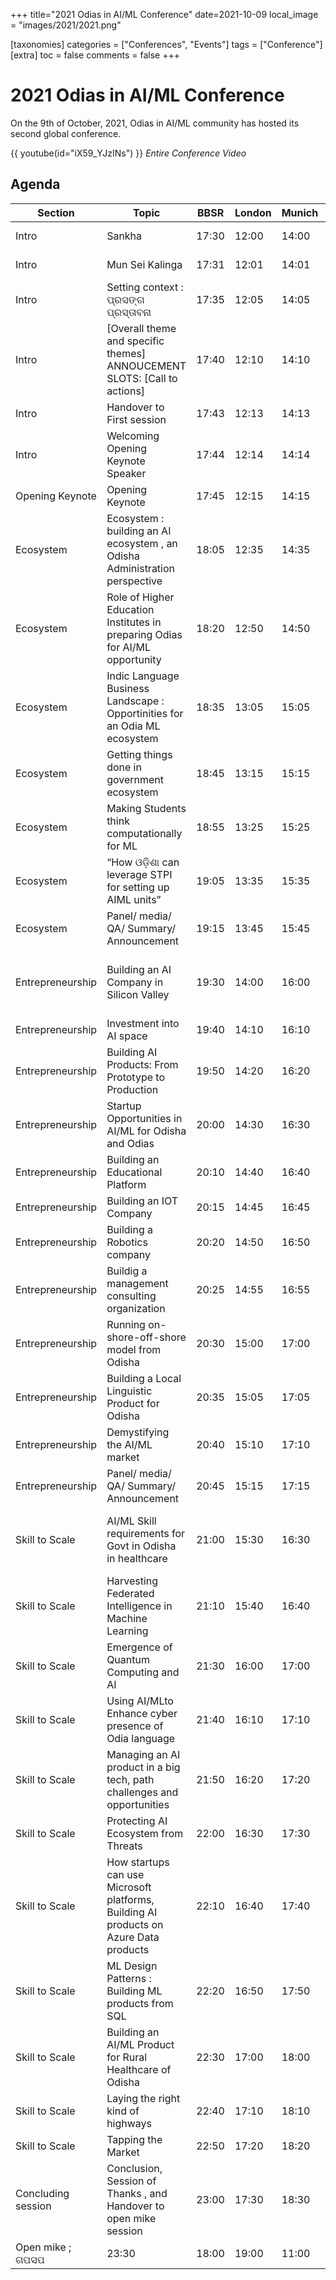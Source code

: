 +++
title="2021 Odias in AI/ML Conference"
date=2021-10-09
local_image = "images/2021/2021.png"

[taxonomies]
categories = ["Conferences", "Events"]
tags = ["Conference"]
[extra]
toc = false
comments = false
+++

# 2021 Odias in AI/ML Conference
On the 9th of October, 2021, Odias in AI/ML community has hosted its second global conference.

{{ youtube(id="iX59_YJzINs") }}
*Entire Conference Video*

## Agenda

| Section | Topic | BBSR | London | Munich | SFO | NY | Speakers | Moderators |
| --- | --- | --- | --- | --- | --- | --- | --- | --- |
| Intro | Sankha | 17:30 | 12:00 | 14:00 | 5:00 | 8:00 | Sankha | Shyamanuja Das |
| Intro | Mun Sei Kalinga | 17:31 | 12:01 | 14:01 | 5:01 | 8:01 | Mu Sei Kalinga Audio Play | |
| Intro | Setting context : ପ୍ରସଙ୍ଗ ପ୍ରସ୍ତାବନା | 17:35 | 12:05 | 14:05 | 5:05 | 8:05 | Anjan Kumar Panda | |
| Intro | [Overall theme and specific themes] ANNOUCEMENT SLOTS: [Call to actions] | 17:40 | 12:10 | 14:10 | 5:10 | 8:10 | Abhijeet Parida | |
| Intro | Handover to First session | 17:43 | 12:13 | 14:13 | 5:13 | 8:13 | Anjan Kumar Panda | |
| Intro | Welcoming Opening Keynote Speaker | 17:44 | 12:14 | 14:14 | 5:14 | 8:14 | Shyamanuja Das | |
| Opening Keynote | Opening Keynote | 17:45 | 12:15 | 14:15 | 5:15 | 8:15 | Dr. Amar Pattnaik | |
| Ecosystem | Ecosystem : building an AI ecosystem , an Odisha Administration perspective | 18:05 | 12:35 | 14:35 | 5:35 | 8:35 | Manoj Mishra | |
| Ecosystem | Role of Higher Education Institutes in preparing Odias for AI/ML opportunity | 18:20 | 12:50 | 14:50 | 5:50 | 8:50 | Dr. Ashok Kumar Mahapatra | |
| Ecosystem | Indic Language Business Landscape : Opportinities for an Odia ML ecosystem | 18:35 | 13:05 | 15:05 | 6:05 | 9:05 | Arvind Pani | |
| Ecosystem | Getting things done in government ecosystem | 18:45 | 13:15 | 15:15 | 6:15 | 9:15 | Debabrata Nayak | |
| Ecosystem | Making Students think computationally for ML | 18:55 | 13:25 | 15:25 | 6:25 | 9:25 | Prof. Dr. Suprava Pattanaik | |
| Ecosystem | “How ଓଡ଼ିଶା can leverage STPI for setting up AIML units” | 19:05 | 13:35 | 15:35 | 6:35 | 9:35 | Manas Panda | |
| Ecosystem | Panel/ media/ QA/ Summary/ Announcement | 19:15 | 13:45 | 15:45 | 6:45 | 9:45 | Panel/ media/ QA/ Summary/ Announcement | |
| Entrepreneurship | Building an AI Company in Silicon Valley | 19:30 | 14:00 | 16:00 | 7:00 | 10:00 | Prasanta Behera | Anjan Kumar Panda & Santosh Panda |
| Entrepreneurship | Investment into AI space | 19:40 | 14:10 | 16:10 | 7:10 | 10:10 | Priyanka Pani | |    
| Entrepreneurship | Building AI Products: From Prototype to Production | 19:50 | 14:20 | 16:20 | 7:20 | 10:20 | Amarjeet Sahoo | |
| Entrepreneurship | Startup Opportunities in AI/ML for Odisha and Odias | 20:00 | 14:30 | 16:30 | 7:30 | 10:30 | Dr Manisha Acharya | |
| Entrepreneurship | Building an Educational Platform | 20:10 | 14:40 | 16:40 | 7:40 | 10:40 | Chandrahas Panigrahi | |
| Entrepreneurship | Building an IOT Company | 20:15 | 14:45 | 16:45 | 7:45 | 10:45 | Sambit Prasad Kar | |
| Entrepreneurship | Building a Robotics company | 20:20 | 14:50 | 16:50 | 7:50 | 10:50 | SakyaSingh Mohapatra | |
| Entrepreneurship | Buildig a management consulting organization | 20:25 | 14:55 | 16:55 | 7:55 | 10:55 | Manoj Kumar Nayak | |
| Entrepreneurship | Running on-shore-off-shore model from Odisha | 20:30 | 15:00 | 17:00 | 8:00 | 11:00 | Sam Biswal | |
| Entrepreneurship | Building a Local Linguistic Product for Odisha | 20:35 | 15:05 | 17:05 | 8:05 | 11:05 | Akash Roshan Mund | |    
| Entrepreneurship | Demystifying the AI/ML market | 20:40 | 15:10 | 17:10 | 8:10 | 11:10 | Chidananda Khatua | |
| Entrepreneurship | Panel/ media/ QA/ Summary/ Announcement | 20:45 | 15:15 | 17:15 | 8:15 | 11:15 | QA/Summary/Panel Disc | |
| Skill to Scale | AI/ML Skill requirements for Govt in Odisha in healthcare | 21:00 | 15:30 | 16:30 | 8:30 | 11:30 | Dr Sanghamitra Pati | Dr. Pragyasmita Nayak & Kirtisundar Sahu |
| Skill to Scale | Harvesting Federated Intelligence in Machine Learning | 21:10 | 15:40 | 16:40 | 8:40 | 11:40 | Prof. Prasant Mohapatra | |
| Skill to Scale | Emergence of Quantum Computing and AI | 21:30 | 16:00 | 17:00 | 9:00 | 12:00 | Sudeepta Maharana | |
| Skill to Scale | Using AI/MLto Enhance cyber presence of Odia language | 21:40 | 16:10 | 17:10 | 9:10 | 12:10 | Manoj Patra | |
| Skill to Scale | Managing an AI product in a big tech, path challenges and opportunities | 21:50 | 16:20 | 17:20 | 9:20 | 12:20 | Debu Panda | |
| Skill to Scale | Protecting AI Ecosystem from Threats | 22:00 | 16:30 | 17:30 | 9:30 | 12:30 | Swati Satpathy | |
| Skill to Scale | How startups can use Microsoft platforms, Building AI products on Azure Data products | 22:10 | 16:40 | 17:40 | 9:40 | 12:40 | Sunil Sabat | |
| Skill to Scale | ML Design Patterns : Building ML products from SQL | 22:20 | 16:50 | 17:50 | 9:50 | 12:50 | Valliappa Lakshmanan | |
| Skill to Scale | Building an AI/ML Product for Rural Healthcare of Odisha | 22:30 | 17:00 | 18:00 | 10:00 | 13:00 | Dr Aviseka Acharya | |
| Skill to Scale | Laying the right kind of highways | 22:40 | 17:10 | 18:10 | 10:10 | 13:10 | Vivek Pani | |
| Skill to Scale | Tapping the Market | 22:50 | 17:20 | 18:20 | 10:20 | 13:20 | Ambika Sukla | |
| Concluding session | Conclusion, Session of Thanks , and Handover to open mike session | 23:00 | 17:30 | 18:30 | 10:30 | 13:30 | Pradeepta Mishra | |
| Open mike ; ଗପସପ | 23:30 | 18:00 | 19:00 | 11:00 | 14:00 | Damodar Sahu | |
